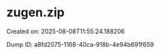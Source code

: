 # zugen.zip

Created on: 2025-08-08T11:55:24.188206

Dump ID: a8fd2075-1168-40ca-918b-4e94b691f659


